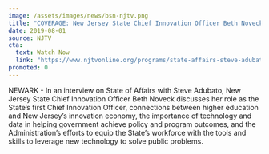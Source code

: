 ```yaml
---
image: /assets/images/news/bsn-njtv.png
title: "COVERAGE: New Jersey State Chief Innovation Officer Beth Noveck Appears on NJTV State of Affairs with Steve Adubato"
date: 2019-08-01
source: NJTV
cta:
  text: Watch Now
  link: "https://www.njtvonline.org/programs/state-affairs-steve-adubato/beth-simone-noveck-kris-kolluri-carlos-rodriguez-fawqrq/"
promoted: 0
---
```


NEWARK - In an interview on State of Affairs with Steve Adubato, New Jersey State Chief Innovation Officer Beth Noveck discusses her role as the State’s first Chief Innovation Officer, connections between higher education and New Jersey’s innovation economy, the importance of technology and data in helping government achieve policy and program outcomes, and the Administration’s efforts to equip the State’s workforce with the tools and skills to leverage new technology to solve public problems.
